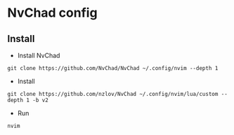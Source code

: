 # NvChad config

## Install

- Install NvChad

```
git clone https://github.com/NvChad/NvChad ~/.config/nvim --depth 1
```

- Install

```
git clone https://github.com/nzlov/NvChad ~/.config/nvim/lua/custom --depth 1 -b v2
```

- Run

```
nvim
```
